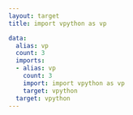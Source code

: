 ```yaml
---
layout: target
title: import vpython as vp

data:
  alias: vp
  count: 3
  imports:
  - alias: vp
    count: 3
    import: import vpython as vp
    target: vpython
  target: vpython
---
```


